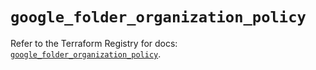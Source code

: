 # `google_folder_organization_policy`

Refer to the Terraform Registry for docs: [`google_folder_organization_policy`](https://registry.terraform.io/providers/hashicorp/google/6.31.0/docs/resources/folder_organization_policy).
